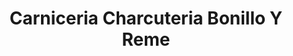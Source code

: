 ---
title: "Carniceria Charcuteria Bonillo Y Reme"
url: /torrent/carniceria-charcuteria-bonillo-y-reme/
shop: carnicero
---